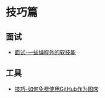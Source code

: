 # 技巧篇

## 面试
* [面试-一些编程外的软技能](./2020-05-28/面试-一些编程外的软技能.md)

## 工具
* [技巧-如何免费使用GitHub作为图床](./2020-05-30/技巧-如何免费使用GitHub作为图床.md)